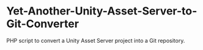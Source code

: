 # Yet-Another-Unity-Asset-Server-to-Git-Converter
PHP script to convert a Unity Asset Server project into a Git repository.
